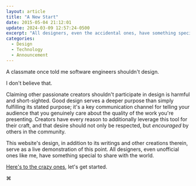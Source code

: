 ```yaml
---
layout: article
title: "A New Start"
date: 2015-05-04 21:12:01
update: 2024-03-09 12:57:24-0500
excerpt: "All designers, even the accidental ones, have something special to share."
categories:
  - Design
  - Technology
  - Announcement
---
```


A classmate once told me software engineers shouldn't design.

I don't believe that.

Claiming other passionate creators shouldn't participate in design is harmful and short-sighted. Good design serves a deeper purpose than simply fulfilling its stated purpose; it's a key communication channel for telling your audience that you genuinely care about the quality of the work you're presenting. Creators have every reason to additionally leverage this tool for their craft, and that desire should not only be respected, but *encouraged* by others in the community.

This website's design, in addition to its writings and other creations therein, serve as a live demonstration of this point. All designers, even unofficial ones like me, have something special to share with the world.

[Here's to the crazy ones](https://www.youtube.com/watch?v=-z4NS2zdrZc), let's get started.

<p class="stamp">⌘</p>